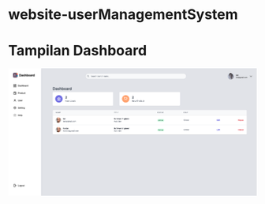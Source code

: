# website-userManagementSystem


# Tampilan Dashboard
![alt text](https://github.com/ahlanz/website-userManagementSystem/blob/main/public/assets/image/image_dashboard.png)
